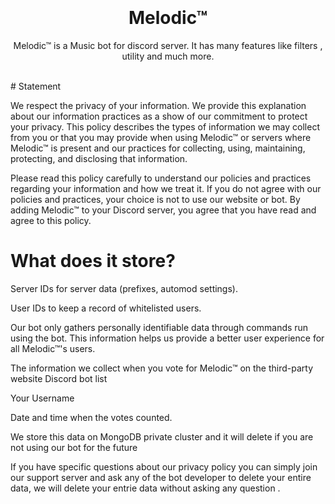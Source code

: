 <h1 align="center">
  <br>
  <a href="https://github.com/ItzYourUnknown/Melodic™<img src="https://cdn.discordapp.com/avatars/1069508321305960478/58c54e39fa2718c551fe170ebed64dd8.webp"height="200" alt="Alpha"></a>
  <br>
  Melodic™
  <br>
</h1>

<p align="center">Melodic™ is a Music bot for discord server. It has many features like filters , utility and much more.</p>

<br>
# Statement

We respect the privacy of your information. We provide this explanation about our information practices as a show of our commitment to protect your privacy. This policy describes the types of information we may collect from you or that you may provide when using Melodic™ or servers where Melodic™ is present and our practices for collecting, using, maintaining, protecting, and disclosing that information.

Please read this policy carefully to understand our policies and practices regarding your information and how we treat it. If you do not agree with our policies and practices, your choice is not to use our website or bot. By adding Melodic™ to your Discord server, you agree that you have read and agree to this policy.

# What does it store?

Server IDs for server data (prefixes, automod settings).

User IDs to keep a record of whitelisted users. 


Our bot only gathers personally identifiable data through commands run using the bot. This information helps us provide a better user experience for all Melodic™'s users.

The information we collect when you vote for Melodic™ on the third-party website Discord bot list

Your Username

Date and time when the votes counted.

We store this data on MongoDB private cluster and it will delete if you are not using our bot for the future




If you have specific questions about our privacy policy you can simply join our support server and ask any of the bot developer to delete your entire data, we will delete your entrie data without asking any question .
